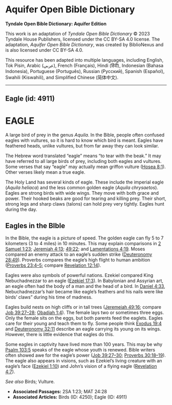 # Aquifer Open Bible Dictionary

**Tyndale Open Bible Dictionary: Aquifer Edition**

This work is an adaptation of *Tyndale Open Bible Dictionary* © 2023 Tyndale House Publishers, licensed under the CC BY\-SA 4\.0 license. The adaptation, *Aquifer Open Bible Dictionary*, was created by BiblioNexus and is also licensed under CC BY\-SA 4\.0\.

This resource has been adapted into multiple languages, including English, Tok Pisin, Arabic (عربي), French (Français), Hindi (हिंदी), Indonesian (Bahasa Indonesia), Portuguese (Português), Russian (Русский), Spanish (Español), Swahili (Kiswahili), and Simplified Chinese (简体中文).



--------------------------------

## Eagle (id: 4911)

EAGLE
=====

A large bird of prey in the genus *Aquila*. In the Bible, people often confused eagles with vultures, so it is hard to know which bird is meant. Eagles have feathered heads, unlike vultures, but from far away they can look similar. 

The Hebrew word translated “eagle” means “to tear with the beak.” It may have referred to all large birds of prey, including both eagles and vultures. Some verses that say “eagle” may actually mean griffon vulture ([Hosea 8:1](https://ref.ly/Hos8:1)). Other verses likely mean a true eagle.

The Holy Land has several kinds of eagle. These include the imperial eagle (*Aquila heliaca*) and the less common golden eagle (*Aquila chrysaetos*). Eagles are strong birds with wide wings. They move with both grace and power. Their hooked beaks are good for tearing and killing prey. Their short, strong legs and sharp claws (talons) can hold prey very tightly. Eagles hunt during the day.

Eagles in the BIble
-------------------

In the Bible, the eagle is a picture of speed. The golden eagle can fly 5 to 7 kilometers (3 to 4 miles) in 10 minutes. This may explain comparisons in [2 Samuel 1:23](https://ref.ly/2Sam1:23); [Jeremiah 4:13](https://ref.ly/Jer4:13); [49:22](https://ref.ly/Jer49:22); and [Lamentations 4:19](https://ref.ly/Lam4:19). Moses compared an enemy attack to an eagle’s sudden strike ([Deuteronomy 28:49](https://ref.ly/Deut28:49)). Proverbs compares the eagle’s high flight to human ambition ([Proverbs 23:4–5](https://ref.ly/Prov23:4-Prov23:5); compare [Revelation 12:14](https://ref.ly/Rev12:14)).

Eagles were also symbols of powerful nations. Ezekiel compared King Nebuchadnezzar to an eagle ([Ezekiel 17:3](https://ref.ly/Ezek17:3)). In Babylonian and Assyrian art, an eagle often had the body of a man and the head of a bird. In [Daniel 4:33](https://ref.ly/Dan4:33), Nebuchadnezzar’s hair became like eagle’s feathers and his nails were like birds’ claws” during his time of madness.

Eagles build nests on high cliffs or in tall trees ([Jeremeiah 49:16](https://ref.ly/Jer49:16); compare [Job 39:27–28](https://ref.ly/Job39:27-Job39:28); [Obadiah 1:4](https://ref.ly/Obad1:4)). The female lays two or sometimes three eggs. Only the female sits on the eggs, but both parents feed the eaglets. Eagles care for their young and teach them to fly. Some people think [Exodus 19:4](https://ref.ly/Exod19:4) and [Deuteronomy 32:11](https://ref.ly/Deut32:11) describe an eagle carrying its young on its wings. However, there is little evidence that eagles do this.

Some eagles in captivity have lived more than 100 years. This may be why [Psalm 103:5](https://ref.ly/Ps103:5) speaks of the eagle whose youth is renewed. Bible writers often showed awe for the eagle’s power ([Job 39:27–30](https://ref.ly/Job39:27-Job39:30); [Proverbs 30:18–19](https://ref.ly/Prov30:18-Prov30:19)). The eagle also appears in visions, such as Ezekiel’s living creature with an eagle’s face ([Ezekiel 1:10](https://ref.ly/Ezek1:10)) and John’s vision of a flying eagle ([Revelation 4:7](https://ref.ly/Rev4:7)).

*See also* Birds; Vulture.

* **Associated Passages:** 2SA 1:23; MAT 24:28
* **Associated Articles:** Birds (ID: 4250); Eagle (ID: 4911)

